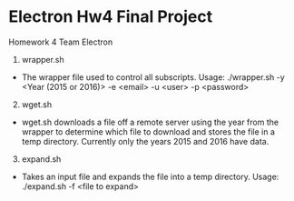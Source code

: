 # Electron Hw4 Final Project
Homework 4 Team Electron

1. wrapper.sh
  * The wrapper file used to control all subscripts. Usage: ./wrapper.sh -y \<Year (2015 or 2016)\> -e \<email\> -u \<user\> -p \<password\>
2. wget.sh
  * wget.sh downloads a file off a remote server using the year from the wrapper to determine which file to download and stores the file in a temp directory. Currently only the years 2015 and 2016 have data. 
3. expand.sh
  * Takes an input file and expands the file into a temp directory. Usage: ./expand.sh -f \<file to expand\>

